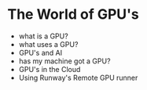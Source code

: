 # The World of GPU's

- what is a GPU?
- what uses a GPU?
- GPU's and AI
- has my machine got a GPU?
- GPU's in the Cloud
- Using Runway's Remote GPU runner
